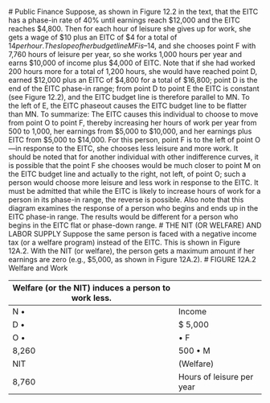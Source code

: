 \# Public Finance Suppose, as shown in Figure 12.2 in the text, that the EITC has a phase-in rate of 40% until earnings reach $12,000 and the EITC reaches $4,800. Then for each hour of leisure she gives up for work, she gets a wage of $10 plus an EITC of $4 for a total of $14 per hour. The slope of her budget line MF is –$14, and she chooses point F with 7,760 hours of leisure per year, so she works 1,000 hours per year and earns $10,000 of income plus $4,000 of EITC. Note that if she had worked 200 hours more for a total of 1,200 hours, she would have reached point D, earned $12,000 plus an EITC of $4,800 for a total of $16,800; point D is the end of the EITC phase-in range; from point D to point E the EITC is constant (see Figure 12.2), and the EITC budget line is therefore parallel to MN. To the left of E, the EITC phaseout causes the EITC budget line to be flatter than MN. To summarize: The EITC causes this individual to choose to move from point O to point F, thereby increasing her hours of work per year from 500 to 1,000, her earnings from $5,000 to $10,000, and her earnings plus EITC from $5,000 to $14,000. For this person, point F is to the left of point O—in response to the EITC, she chooses less leisure and more work. It should be noted that for another individual with other indifference curves, it is possible that the point F she chooses would be much closer to point M on the EITC budget line and actually to the right, not left, of point O; such a person would choose more leisure and less work in response to the EITC. It must be admitted that while the EITC is likely to increase hours of work for a person in its phase-in range, the reverse is possible. Also note that this diagram examines the response of a person who begins and ends up in the EITC phase-in range. The results would be different for a person who begins in the EITC flat or phase-down range. # THE NIT (OR WELFARE) AND LABOR SUPPLY Suppose the same person is faced with a negative income tax (or a welfare program) instead of the EITC. This is shown in Figure 12A.2. With the NIT (or welfare), the person gets a maximum amount if her earnings are zero (e.g., $5,000, as shown in Figure 12A.2). # FIGURE 12A.2 Welfare and Work

| Welfare (or the NIT) induces a person to work less. |                           |
| --------------------------------------------------- | ------------------------- |
| N •                                                 | Income                    |
| D •                                                 | $ 5,000                   |
| O •                                                 | • F                       |
| 8,260                                               | 500 • M                   |
| NIT                                                 | (Welfare)                 |
| 8,760                                               | Hours of leisure per year |
